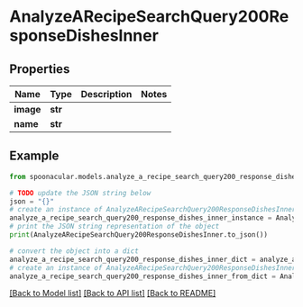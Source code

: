 # AnalyzeARecipeSearchQuery200ResponseDishesInner


## Properties

Name | Type | Description | Notes
------------ | ------------- | ------------- | -------------
**image** | **str** |  | 
**name** | **str** |  | 

## Example

```python
from spoonacular.models.analyze_a_recipe_search_query200_response_dishes_inner import AnalyzeARecipeSearchQuery200ResponseDishesInner

# TODO update the JSON string below
json = "{}"
# create an instance of AnalyzeARecipeSearchQuery200ResponseDishesInner from a JSON string
analyze_a_recipe_search_query200_response_dishes_inner_instance = AnalyzeARecipeSearchQuery200ResponseDishesInner.from_json(json)
# print the JSON string representation of the object
print(AnalyzeARecipeSearchQuery200ResponseDishesInner.to_json())

# convert the object into a dict
analyze_a_recipe_search_query200_response_dishes_inner_dict = analyze_a_recipe_search_query200_response_dishes_inner_instance.to_dict()
# create an instance of AnalyzeARecipeSearchQuery200ResponseDishesInner from a dict
analyze_a_recipe_search_query200_response_dishes_inner_from_dict = AnalyzeARecipeSearchQuery200ResponseDishesInner.from_dict(analyze_a_recipe_search_query200_response_dishes_inner_dict)
```
[[Back to Model list]](../README.md#documentation-for-models) [[Back to API list]](../README.md#documentation-for-api-endpoints) [[Back to README]](../README.md)


